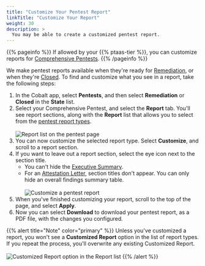 ```yaml
---
title: "Customize Your Pentest Report"
linkTitle: "Customize Your Report"
weight: 30
description: >
  You may be able to create a customized pentest report.
---
```


{{% pageinfo %}}
If allowed by your {{% ptaas-tier %}}, you can customize reports for [Comprehensive Pentests](/getting-started/glossary/#comprehensive-pentest).
{{% /pageinfo %}}

We make pentest reports available when they're ready for 
[Remediation](/platform-deep-dive/pentests/pentest-process/pentest-states/), or when they're [Closed](/platform-deep-dive/pentests/pentest-process/pentest-states/).
To find and customize what you see in a report, take the following steps:

1. In the Cobalt app, select **Pentests**, and then select **Remediation** or **Closed** in the **State** list.
1. Select your Comprehensive Pentest, and select the **Report** tab. You'll see report sections,
   along with the **Report** list that allows you to select from the [pentest report
   types](/platform-deep-dive/pentests/reports/#pentest-report-types).<br><br>
   ![Report list on the pentest page](/deepdive/PentestReportTypes.png "Select a report type for your pentest")
1. You can now customize the selected report type. Select **Customize**, and scroll to a
   report section.
1. If you want to leave out a report section, select the eye icon next to the section title.
    - You can't hide the [Executive Summary](/platform-deep-dive/pentests/reports/report-contents/#executive-summary).
    - For an [Attestation Letter](/getting-started/glossary/#attestation-letter), section titles don't appear. You can only hide an overall findings summary table.<br><br>
   ![Customize a pentest report](/deepdive/CustomizePentestReport.png "Select the eye icon to leave a section out of a pentest report")
1. When you've finished customizing your report, scroll to the top of the page, and select **Apply**.
1. Now you can select **Download** to download your pentest report, as a PDF file, with the
   changes you configured.
   
{{% alert title="Note" color="primary" %}}
Unless you've customized a report, you won't see a **Customized Report** option in the list of report types. If you repeat the process, you'll overwrite any existing Customized Report.<br><br>
![Customized Report option in the Report list](/deepdive/CustomizedReport.png "Customized Report option in the Report list")
{{% /alert %}}
